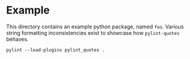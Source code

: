 # Example
This directory contains an example python package, named `foo`. Various
string formatting inconsistencies exist to showcase how `pylint-quotes`
behaves. 

```
pylint --load-plugins pylint_quotes .
```